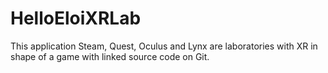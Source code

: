 # HelloEloiXRLab
This application Steam, Quest, Oculus and Lynx are laboratories with XR in shape of a game with linked source code on Git.
